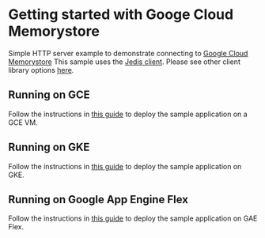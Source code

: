# Getting started with Googe Cloud Memorystore
Simple HTTP server example to demonstrate connecting to [Google Cloud Memorystore](https://cloud.google.com/memorystore/docs/redis)
This sample uses the [Jedis client](https://mvnrepository.com/artifact/redis.clients/jedis).
Please see other client library options [here](https://redis.io/clients#java).

## Running on GCE

Follow the instructions in [this guide](https://cloud.google.com/memorystore/docs/redis/connect-redis-instance-gce) to deploy the sample application on a GCE VM.

## Running on GKE

Follow the instructions in [this guide](https://cloud.google.com/memorystore/docs/redis/connect-redis-instance-gke) to deploy the sample application on GKE.

## Running on Google App Engine Flex

Follow the instructions in [this guide](https://cloud.google.com/memorystore/docs/redis/connect-redis-instance-flex) to deploy the sample application on GAE Flex.


